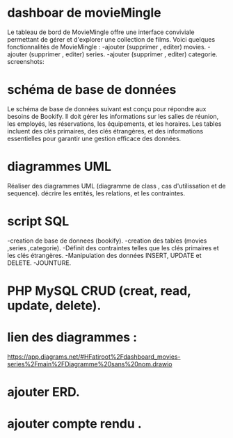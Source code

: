 # dashboar de movieMingle
Le tableau de bord de MovieMingle offre une interface conviviale permettant de gérer et d'explorer une collection de films. Voici quelques fonctionnalités de MovieMingle :
-ajouter (supprimer , editer) movies.
-ajouter (supprimer , editer) series.
-ajouter (supprimer , editer) categorie.
screenshots:
 # schéma de base de données
Le schéma de base de données suivant est conçu pour répondre aux besoins de Bookify. Il doit gérer les informations sur les salles de réunion, les employés, les réservations, les équipements, et les horaires. Les tables incluent des clés primaires, des clés étrangères, et des informations essentielles pour garantir une gestion efficace des données.

# diagrammes UML
Réaliser des diagrammes UML (diagramme de class , cas d'utilissation et de sequence).
décrire les entités, les relations, et les contraintes.

# script SQL
-creation de base de donnees (bookify).
-creation des tables (movies ,series ,categorie).
-Définit des contraintes telles que les clés primaires et les clés étrangères.
-Manipulation des données INSERT, UPDATE et DELETE.
-JOUNTURE.
# PHP MySQL CRUD (creat, read, update, delete).
# lien des diagrammes :
https://app.diagrams.net/#HFatiroot%2Fdashboard_movies-series%2Fmain%2FDiagramme%20sans%20nom.drawio
# ajouter ERD.
# ajouter compte rendu .
